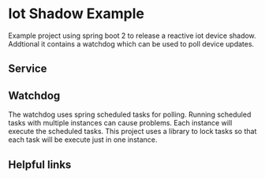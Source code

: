 # Iot Shadow Example
Example project using spring boot 2 to release a reactive iot device shadow. Addtional it contains a watchdog which can be used to poll device updates.
## Service
## Watchdog
The watchdog uses spring scheduled tasks for polling. Running scheduled tasks with multiple instances can cause problems. Each instance will execute the scheduled tasks. This project uses a library to lock tasks so that each task will be execute just in one instance.

## Helpful links

